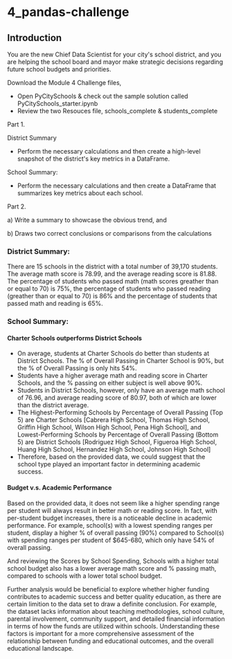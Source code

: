 # 4_pandas-challenge

## Introduction

You are the new Chief Data Scientist for your city's school district, and you are helping the school board and mayor make strategic decisions regarding future school budgets and priorities. 

Download the Module 4 Challenge files,
- Open PyCitySchools & check out the sample solution called PyCitySchools_starter.ipynb
- Review the two Resouces file, schools_complete & students_complete

Part 1.

District Summary
- Perform the necessary calculations and then create a high-level snapshot of the district's key metrics in a DataFrame.

School Summary:
- Perform the necessary calculations and then create a DataFrame that summarizes key metrics about each school.

Part 2.

a) Write a summary to showcase the obvious trend, and 

b) Draws two correct conclusions or comparisons from the calculations 


### District Summary:
There are 15 schools in the district with a total number of 39,170 students.
The average math score is 78.99, and the average reading score is 81.88.
The percentage of students who passed math (math scores greather than or equal to 70) is 75%, the percentage of students who passed reading (greather than or equal to 70) is 86% and the percentage of students that passed math and reading is 65%.

### School Summary:
#### Charter Schools outperforms District Schools

- On average, students at Charter Schools do better than students at District Schools. The % of Overall Passing in Charter School is 90%, but the % of Overall Passing is only hits 54%. 
- Students have a higher average math and reading score in Charter Schools, and the % passing on either subject is well above 90%.
- Students in District Schools, however, only have an average math school of 76.96, and average reading score of 80.97, both of which are lower than the district average. 
- The Highest-Performing Schools by Percentage of Overall Passing (Top 5) are Charter Schools [Cabrera High School, Thomas High School, Griffin High School, Wilson High School, Pena High School], and Lowest-Performing Schools by Percentage of Overall Passing (Bottom 5) are District Schools [Rodriguez High School, Figueroa High School, Huang High School, Hernandez High School, Johnson High School] 
- Therefore, based on the provided data, we could suggest that the school type played an important factor in determining academic success. 

#### Budget v.s. Academic Performance

Based on the provided data, it does not seem like a higher spending range per student will always result in better math or reading score. In fact, with per-student budget increases, there is a noticeable decline in academic performance. For example, school(s) with a lowest spending ranges per student, display a higher % of overall passing (90%) compared to School(s) with spending ranges per student of $645-680, which only have 54% of overall passing.

And reviewing the Scores by School Spending, Schools with a higher total school budget also has a lower average math score and % passing math, compared to schools with a lower total school budget. 

Further analysis would be beneficial to explore whether higher funding contributes to academic success and better quality education, as there are certain limition to the data set to draw a definite conclusion.
For example, the dataset lacks information about teaching methodologies, school culture, parental involvement, community support, and detailed financial information in terms of how the funds are utilized within schools. Understanding these factors is important for a more comprehensive assessment of the relationship between funding and educational outcomes, and the overall educational landscape. 

